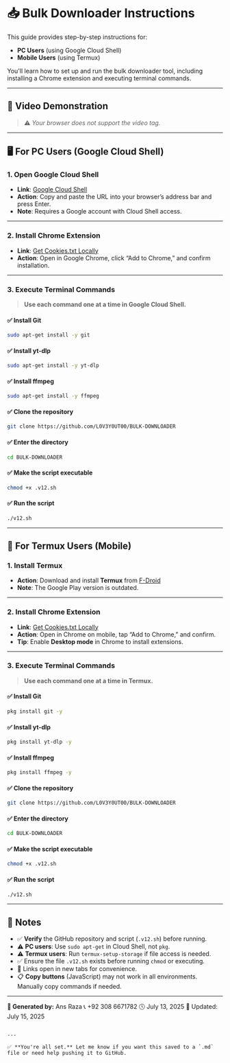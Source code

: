 # 📥 Bulk Downloader Instructions

This guide provides step-by-step instructions for:

- **PC Users** (using Google Cloud Shell)
- **Mobile Users** (using Termux)

You'll learn how to set up and run the bulk downloader tool, including installing a Chrome extension and executing terminal commands.

---

## 🎥 Video Demonstration

> ⚠️ _Your browser does not support the video tag._

---

## 🖥️ For PC Users (Google Cloud Shell)

### 1. Open Google Cloud Shell

- **Link**: [Google Cloud Shell](https://shell.cloud.google.com/)
- **Action**: Copy and paste the URL into your browser’s address bar and press Enter.
- **Note**: Requires a Google account with Cloud Shell access.

---

### 2. Install Chrome Extension

- **Link**: [Get Cookies.txt Locally](https://chrome.google.com/webstore/detail/get-cookiestxt-locally/)
- **Action**: Open in Google Chrome, click “Add to Chrome,” and confirm installation.

---

### 3. Execute Terminal Commands

> **Use each command one at a time in Google Cloud Shell.**

#### ✅ Install Git
```bash
sudo apt-get install -y git
````

#### ✅ Install yt-dlp

```bash
sudo apt-get install -y yt-dlp
```

#### ✅ Install ffmpeg

```bash
sudo apt-get install -y ffmpeg
```

#### ✅ Clone the repository

```bash
git clone https://github.com/L0V3Y0UT00/BULK-DOWNLOADER
```

#### ✅ Enter the directory

```bash
cd BULK-DOWNLOADER
```

#### ✅ Make the script executable

```bash
chmod +x .v12.sh
```

#### ✅ Run the script

```bash
./v12.sh
```

---

## 📱 For Termux Users (Mobile)

### 1. Install Termux

* **Action**: Download and install **Termux** from [F-Droid](https://f-droid.org/en/packages/com.termux/)
* **Note**: The Google Play version is outdated.

---

### 2. Install Chrome Extension

* **Link**: [Get Cookies.txt Locally](https://chrome.google.com/webstore/detail/get-cookiestxt-locally/)
* **Action**: Open in Chrome on mobile, tap “Add to Chrome,” and confirm.
* **Tip**: Enable **Desktop mode** in Chrome to install extensions.

---

### 3. Execute Terminal Commands

> **Use each command one at a time in Termux.**

#### ✅ Install Git

```bash
pkg install git -y
```

#### ✅ Install yt-dlp

```bash
pkg install yt-dlp -y
```

#### ✅ Install ffmpeg

```bash
pkg install ffmpeg -y
```

#### ✅ Clone the repository

```bash
git clone https://github.com/L0V3Y0UT00/BULK-DOWNLOADER
```

#### ✅ Enter the directory

```bash
cd BULK-DOWNLOADER
```

#### ✅ Make the script executable

```bash
chmod +x .v12.sh
```

#### ✅ Run the script

```bash
./v12.sh
```

---

## 📝 Notes

* ✅ **Verify** the GitHub repository and script (`.v12.sh`) before running.
* ⚠️ **PC users**: Use `sudo apt-get` in Cloud Shell, not `pkg`.
* ⚠️ **Termux users**: Run `termux-setup-storage` if file access is needed.
* ✅ Ensure the file `.v12.sh` exists before running `chmod` or executing.
* 🔗 Links open in new tabs for convenience.
* 📋 **Copy buttons** (JavaScript) may not work in all environments. Manually copy commands if needed.

---

**📅 Generated by:** Ans Raza
📞 +92 308 6671782
🕓 July 13, 2025
🔄 Updated: July 15, 2025

```

---

✅ **You're all set.** Let me know if you want this saved to a `.md` file or need help pushing it to GitHub.
```

